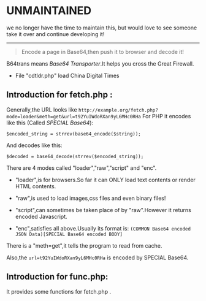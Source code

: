 # **UNMAINTAINED**
we no longer have the time to maintain this, but would love to see someone take it over and continue developing it!

**********

>Encode a page in Base64,then push it to browser and decode it!

B64trans means _Base64 Transporter_.It helps you cross the Great Firewall.
* File "cdtldr.php" load China Digital Times



## Introduction for fetch.php :

Generally,the URL looks like `http://example.org/fetch.php?mode=loader&meth=get&url=t92YuIWdoRXan9yL6MHc0RHa`
For PHP it encodes like this (Called _SPECIAL Base64_):
```
$encoded_string = strrev(base64_encode($string));
```
And decodes like this:
```
$decoded = base64_decode(strrev($encoded_string));
```
There are 4 modes called "loader","raw","script" and "enc".

* "loader",is for browsers.So far it can ONLY load text contents or render HTML contents.

* "raw",is used to load images,css files and even binary files!

* "script",can sometimes be taken place of by "raw".However it returns encoded Javascript.

* "enc",satisfies all above.Usually its format is:
`(COMMON Base64 encoded JSON Data)[SPECIAL Base64 encoded BODY]`

There is a "meth=get",it tells the program to read from cache.

Also,the `url=t92YuIWdoRXan9yL6MHc0RHa` is encoded by SPECIAL Base64.

## Introduction for func.php:

It provides some functions for fetch.php .
